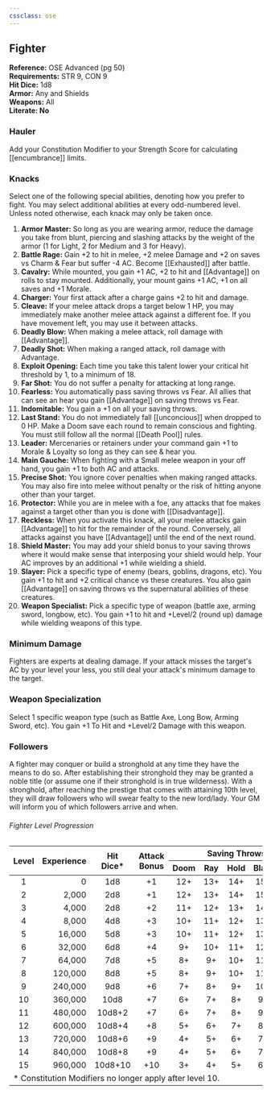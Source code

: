 ```yaml
---
cssclass: ose
---
```

## Fighter
<div class="ose-note">
<b>Reference:</b> OSE Advanced (pg 50)<br/>
<b>Requirements:</b> STR 9, CON 9<br/>
<b>Hit Dice:</b> 1d8<br/>
<b>Armor:</b> Any and Shields<br/>
<b>Weapons:</b> All<br/>
<b>Literate: No</b> 
</div>

### Hauler
Add your Constitution Modifier to your Strength Score for calculating [[encumbrance]] limits.

### Knacks
Select one of the following special abilities, denoting how you prefer to fight.  You may select additional abilities at every odd-numbered level.  Unless noted otherwise, each knack may only be taken once.
1. **Armor Master:** So long as you are wearing armor, reduce the damage you take from blunt, piercing and slashing attacks by the weight of the armor (1 for Light, 2 for Medium and 3 for Heavy).
2. **Battle Rage:** Gain +2 to hit in melee, +2 melee Damage and +2 on saves vs Charm & Fear but suffer -4 AC.  Become [[Exhausted]] after battle.
3. **Cavalry:** While mounted, you gain +1 AC, +2 to hit and [[Advantage]] on rolls to stay mounted.  Additionally, your mount gains +1 AC, +1 on all saves and +1 Morale.
4. **Charger:** Your first attack after a charge gains +2 to hit and damage.
5. **Cleave:** If your melee attack drops a target below 1 HP, you may immediately make another melee attack against a different foe.  If you have movement left, you may use it between attacks.
6. **Deadly Blow:** When making a melee attack, roll damage with [[Advantage]].
7. **Deadly Shot:** When making a ranged attack, roll damage with Advantage.
8. **Exploit Opening:** Each time you take this talent lower your critical hit threshold by 1, to a minimum of 18.
9. **Far Shot:** You do not suffer a penalty for attacking at long range.
10. **Fearless:** You automatically pass saving throws vs Fear.  All allies that can see an hear you gain [[Advantage]] on saving throws vs Fear.
11. **Indomitable:** You gain a +1 on all your saving throws.
12. **Last Stand:** You do not immediately fall [[unconcious]] when dropped to 0 HP.  Make a Doom save each round to remain conscious and fighting.  You must still follow all the normal [[Death Pool]] rules.
13. **Leader:** Mercenaries or retainers under your command gain +1 to Morale & Loyalty so long as they can see & hear you.
14. **Main Gauche:** When fighting with a Small melee weapon in your off hand, you gain +1 to both AC and attacks.
15. **Precise Shot:** You ignore cover penalties when making ranged attacks.  You may also fire into melee without penalty or the risk of hitting anyone other than your target.
16. **Protector:** While you are in melee with a foe, any attacks that foe makes against a target other than you is done with [[Disadvantage]].
17. **Reckless:** When you activate this knack, all your melee attacks gain [[Advantage]] to hit for the remainder of the round.  Conversely, all attacks against you have [[Advantage]] until the end of the next round.
18. **Shield Master:** You may add your shield bonus to your saving throws where it would make sense that interposing your shield would help.  Your AC improves by an additional +1 while wielding a shield.
19. **Slayer:** Pick a specific type of enemy (bears, goblins, dragons, etc).  You gain +1 to hit and +2 critical chance vs these creatures.  You also gain [[Advantage]] on saving throws vs the supernatural abilities of these creatures.
20. **Weapon Specialist:** Pick a specific type of weapon (battle axe, arming sword, longbow, etc).  You gain +1 to hit and +Level/2 (round up) damage while wielding weapons of this type.

### Minimum Damage
Fighters are experts at dealing damage. If your attack misses the target's AC by your level your less, you still deal your attack's minimum damage to the target.

### Weapon Specialization
Select 1 specific weapon type (such as Battle Axe, Long Bow, Arming Sword, etc).  You gain +1 To Hit and +Level/2 Damage with this weapon.

### Followers
A fighter may conquer or build a stronghold at any time they have the means to do so.  After establishing their stronghold they may be granted a noble title (or assume one if their stronghold is in true wilderness).  With a stronghold, after reaching the prestige that comes with attaining 10th level, they will draw followers who will swear fealty to the new lord/lady.  Your GM will inform you of which followers arrive and when.

###### Fighter Level Progression
<table>
    <thead>
        <tr>
            <th align="center" rowspan=2><b>Level</b></th>
            <th align="center" rowspan=2><b>Experience</th>
            <th align="center" rowspan=2><b>Hit<br/>Dice*</b></th>
            <th align="center" rowspan=2><b>Attack<br/>Bonus</b></th>
            <th align="center" colspan=5><b>Saving Throws</b></th>
            <th align="center" rowspan=2><b>Competence</b></th>
            <th align="center" rowspan=2><b>Knacks</b></th>
        </tr>
        <tr>
            <th align="center">Doom</th>
            <th align="center">Ray</th>
            <th align="center">Hold</th>
            <th align="center">Blast</th>
            <th align="center">Spell</th>
        </tr>
    </thead>
    <tbody>
        <tr>
            <td align="center">1</td><!--Level-->
            <td align="right">0</td><!--Experience-->
            <td align="center">1d8</td><!--Hit Dice-->
            <td align="center">+1</td><!--Attack Bonus-->
            <td align="center">12+</td><!--Doom-->
            <td align="center">13+</td><!--Ray-->
            <td align="center">14+</td><!--Hold-->
            <td align="center">15+</td><!--Blast-->
            <td align="center">16+</td><!--Spell-->
            <td align="center">11+</td><!--Competency-->
            <td align="center">1</td><!--Knacks-->
        </tr>
        <tr>
            <td align="center">2</td><!--Level-->
            <td align="right">2,000</td><!--Experience-->
            <td align="center">2d8</td><!--Hit Dice-->
            <td align="center">+1</td><!--Attack Bonus-->
            <td align="center">12+</td><!--Doom-->
            <td align="center">13+</td><!--Ray-->
            <td align="center">14+</td><!--Hold-->
            <td align="center">15+</td><!--Blast-->
            <td align="center">16+</td><!--Spell-->
            <td align="center">11+</td><!--Competency-->
            <td align="center">1</td><!--Knacks-->
        </tr>
        <tr>
            <td align="center">3</td><!--Level-->
            <td align="right">4,000</td><!--Experience-->
            <td align="center">2d8</td><!--Hit Dice-->
            <td align="center">+2</td><!--Attack Bonus-->
            <td align="center">11+</td><!--Doom-->
            <td align="center">12+</td><!--Ray-->
            <td align="center">13+</td><!--Hold-->
            <td align="center">14+</td><!--Blast-->
            <td align="center">15+</td><!--Spell-->
            <td align="center">10+</td><!--Competency-->
            <td align="center">2</td><!--Knacks-->
        </tr>
        <tr>
            <td align="center">4</td><!--Level-->
            <td align="right">8,000</td><!--Experience-->
            <td align="center">4d8</td><!--Hit Dice-->
            <td align="center">+3</td><!--Attack Bonus-->
            <td align="center">10+</td><!--Doom-->
            <td align="center">11+</td><!--Ray-->
            <td align="center">12+</td><!--Hold-->
            <td align="center">13+</td><!--Blast-->
            <td align="center">14+</td><!--Spell-->
            <td align="center">10+</td><!--Competency-->
            <td align="center">2</td><!--Knacks-->
        </tr>
        <tr>
            <td align="center">5</td><!--Level-->
            <td align="right">16,000</td><!--Experience-->
            <td align="center">5d8</td><!--Hit Dice-->
            <td align="center">+3</td><!--Attack Bonus-->
            <td align="center">10+</td><!--Doom-->
            <td align="center">11+</td><!--Ray-->
            <td align="center">12+</td><!--Hold-->
            <td align="center">13+</td><!--Blast-->
            <td align="center">14+</td><!--Spell-->
            <td align="center">9+</td><!--Competency-->
            <td align="center">3</td><!--Knacks-->
        </tr>
        <tr>
            <td align="center">6</td><!--Level-->
            <td align="right">32,000</td><!--Experience-->
            <td align="center">6d8</td><!--Hit Dice-->
            <td align="center">+4</td><!--Attack Bonus-->
            <td align="center">9+</td><!--Doom-->
            <td align="center">10+</td><!--Ray-->
            <td align="center">11+</td><!--Hold-->
            <td align="center">12+</td><!--Blast-->
            <td align="center">13+</td><!--Spell-->
            <td align="center">9+</td><!--Competency-->
            <td align="center">3</td><!--Knacks-->
        </tr>
        <tr>
            <td align="center">7</td><!--Level-->
            <td align="right">64,000</td><!--Experience-->
            <td align="center">7d8</td><!--Hit Dice-->
            <td align="center">+5</td><!--Attack Bonus-->
            <td align="center">8+</td><!--Doom-->
            <td align="center">9+</td><!--Ray-->
            <td align="center">10+</td><!--Hold-->
            <td align="center">11+</td><!--Blast-->
            <td align="center">12+</td><!--Spell-->
            <td align="center">8+</td><!--Competency-->
            <td align="center">4</td><!--Knacks-->
        </tr>
        <tr>
            <td align="center">8</td><!--Level-->
            <td align="right">120,000</td><!--Experience-->
            <td align="center">8d8</td><!--Hit Dice-->
            <td align="center">+5</td><!--Attack Bonus-->
            <td align="center">8+</td><!--Doom-->
            <td align="center">9+</td><!--Ray-->
            <td align="center">10+</td><!--Hold-->
            <td align="center">11+</td><!--Blast-->
            <td align="center">12+</td><!--Spell-->
            <td align="center">8+</td><!--Competency-->
            <td align="center">4</td><!--Knacks-->
        </tr>
        <tr>
            <td align="center">9</td><!--Level-->
            <td align="right">240,000</td><!--Experience-->
            <td align="center">9d8</td><!--Hit Dice-->
            <td align="center">+6</td><!--Attack Bonus-->
            <td align="center">7+</td><!--Doom-->
            <td align="center">8+</td><!--Ray-->
            <td align="center">9+</td><!--Hold-->
            <td align="center">10+</td><!--Blast-->
            <td align="center">11+</td><!--Spell-->
            <td align="center">8+</td><!--Competency-->
            <td align="center">5</td><!--Knacks-->
        </tr>
        <tr>
            <td align="center">10</td><!--Level-->
            <td align="right">360,000</td><!--Experience-->
            <td align="center">10d8</td><!--Hit Dice-->
            <td align="center">+7</td><!--Attack Bonus-->
            <td align="center">6+</td><!--Doom-->
            <td align="center">7+</td><!--Ray-->
            <td align="center">8+</td><!--Hold-->
            <td align="center">9+</td><!--Blast-->
            <td align="center">10+</td><!--Spell-->
            <td align="center">7+</td><!--Competency-->
            <td align="center">5</td><!--Knacks-->
        </tr>
        <tr>
            <td align="center">11</td><!--Level-->
            <td align="right">480,000</td><!--Experience-->
            <td align="center">10d8+2</td><!--Hit Dice-->
            <td align="center">+7</td><!--Attack Bonus-->
            <td align="center">6+</td><!--Doom-->
            <td align="center">7+</td><!--Ray-->
            <td align="center">8+</td><!--Hold-->
            <td align="center">9+</td><!--Blast-->
            <td align="center">10+</td><!--Spell-->
            <td align="center">7+</td><!--Competency-->
            <td align="center">6</td><!--Knacks-->
        </tr>
        <tr>
            <td align="center">12</td><!--Level-->
            <td align="right">600,000</td><!--Experience-->
            <td align="center">10d8+4</td><!--Hit Dice-->
            <td align="center">+8</td><!--Attack Bonus-->
            <td align="center">5+</td><!--Doom-->
            <td align="center">6+</td><!--Ray-->
            <td align="center">7+</td><!--Hold-->
            <td align="center">8+</td><!--Blast-->
            <td align="center">9+</td><!--Spell-->
            <td align="center">6+</td><!--Competency-->
            <td align="center">6</td><!--Knacks-->
        </tr>
        <tr>
            <td align="center">13</td><!--Level-->
            <td align="right">720,000</td><!--Experience-->
            <td align="center">10d8+6</td><!--Hit Dice-->
            <td align="center">+9</td><!--Attack Bonus-->
            <td align="center">4+</td><!--Doom-->
            <td align="center">5+</td><!--Ray-->
            <td align="center">6+</td><!--Hold-->
            <td align="center">7+</td><!--Blast-->
            <td align="center">8+</td><!--Spell-->
            <td align="center">6+</td><!--Competency-->
            <td align="center">7</td><!--Knacks-->
        </tr>
        <tr>
            <td align="center">14</td><!--Level-->
            <td align="right">840,000</td><!--Experience-->
            <td align="center">10d8+8</td><!--Hit Dice-->
            <td align="center">+9</td><!--Attack Bonus-->
            <td align="center">4+</td><!--Doom-->
            <td align="center">5+</td><!--Ray-->
            <td align="center">6+</td><!--Hold-->
            <td align="center">7+</td><!--Blast-->
            <td align="center">8+</td><!--Spell-->
            <td align="center">5+</td><!--Competency-->
            <td align="center">7</td><!--Knacks-->
        </tr>
        <tr>
            <td align="center">15</td><!--Level-->
            <td align="right">960,000</td><!--Experience-->
            <td align="center">10d8+10</td><!--Hit Dice-->
            <td align="center">+10</td><!--Attack Bonus-->
            <td align="center">3+</td><!--Doom-->
            <td align="center">4+</td><!--Ray-->
            <td align="center">5+</td><!--Hold-->
            <td align="center">6+</td><!--Blast-->
            <td align="center">7+</td><!--Spell-->
            <td align="center">5+</td><!--Competency-->
            <td align="center">8</td><!--Knacks-->
        </tr>
        <tr><td colspan=11>* Constitution Modifiers no longer apply after level 10.</td></tr>
    </tbody>
</table>
